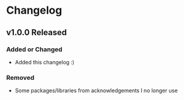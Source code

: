 # Changelog

## v1.0.0 Released

### Added or Changed

- Added this changelog :)

### Removed

- Some packages/libraries from acknowledgements I no longer use
